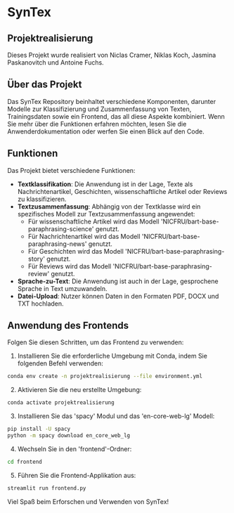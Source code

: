# SynTex

## Projektrealisierung
Dieses Projekt wurde realisiert von Niclas Cramer, Niklas Koch, Jasmina Paskanovitch und Antoine Fuchs.

## Über das Projekt
Das SynTex Repository beinhaltet verschiedene Komponenten, darunter Modelle zur Klassifizierung und Zusammenfassung von Texten, Trainingsdaten sowie ein Frontend, das all diese Aspekte kombiniert. Wenn Sie mehr über die Funktionen erfahren möchten, lesen Sie die Anwenderdokumentation oder werfen Sie einen Blick auf den Code.

## Funktionen
Das Projekt bietet verschiedene Funktionen:
- **Textklassifikation**: Die Anwendung ist in der Lage, Texte als Nachrichtenartikel, Geschichten, wissenschaftliche Artikel oder Reviews zu klassifizieren.
- **Textzusammenfassung**: Abhängig von der Textklasse wird ein spezifisches Modell zur Textzusammenfassung angewendet:
   - Für wissenschaftliche Artikel wird das Modell 'NICFRU/bart-base-paraphrasing-science' genutzt.
   - Für Nachrichtenartikel wird das Modell 'NICFRU/bart-base-paraphrasing-news' genutzt.
   - Für Geschichten wird das Modell 'NICFRU/bart-base-paraphrasing-story' genutzt.
   - Für Reviews wird das Modell 'NICFRU/bart-base-paraphrasing-review' genutzt.
- **Sprache-zu-Text**: Die Anwendung ist auch in der Lage, gesprochene Sprache in Text umzuwandeln.
- **Datei-Upload**: Nutzer können Daten in den Formaten PDF, DOCX und TXT hochladen.

## Anwendung des Frontends
Folgen Sie diesen Schritten, um das Frontend zu verwenden:

1. Installieren Sie die erforderliche Umgebung mit Conda, indem Sie folgenden Befehl verwenden:
```bash
conda env create -n projektrealisierung --file environment.yml
```
2. Aktivieren Sie die neu erstellte Umgebung:
```bash
conda activate projektrealisierung
```
3. Installieren Sie das 'spacy' Modul und das 'en-core-web-lg' Modell:
```bash
pip install -U spacy
python -m spacy download en_core_web_lg
```
4. Wechseln Sie in den 'frontend'-Ordner:
```bash
cd frontend
```
5. Führen Sie die Frontend-Applikation aus:
```bash
streamlit run frontend.py
```

Viel Spaß beim Erforschen und Verwenden von SynTex!